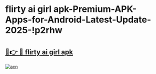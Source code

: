 # flirty ai girl apk-Premium-APK-Apps-for-Android-Latest-Update-2025-!p2rhw

# <h2><a href="https://googleone.com">🔗👉 🔴 flirty ai girl apk</a></h2>

[![acn](https://github.com/user-attachments/assets/0f9c940e-d8b0-45ae-aac7-cd30a18b3e1c)](https://googleone.com)

